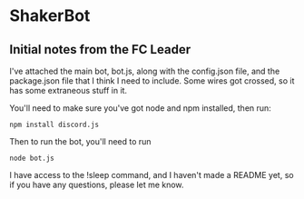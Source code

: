 # ShakerBot

## Initial notes from the FC Leader

I've attached the main bot, bot.js, along with the config.json file, and the package.json file that I think I need to include. Some wires got crossed, so it has some extraneous stuff in it.

You'll need to make sure you've got node and npm installed, then run:

`npm install discord.js`
 
Then to run the bot, you'll need to run

`node bot.js`

I have access to the !sleep command, and I haven't made a README yet, so if you have any questions, please let me know.